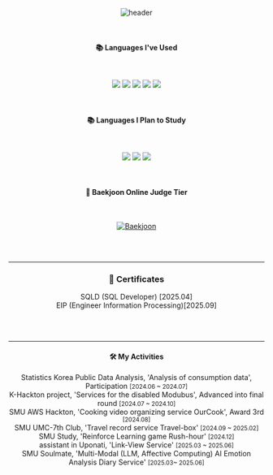 <div align="center"> 
  
![header](https://capsule-render.vercel.app/api?type=waving&height=150&section=header&text=danial01&fontColor=AAD1E7&fontSize=70&animation=fadeIn&fontAlignY=55)

<br/>

#### 📚 Languages ​​I've Used

<br/>

<p>
<img src="https://img.shields.io/badge/AWS-232F3E?style=for-the-badge&logo=amazonaws&logoColor=white">
<img src="https://img.shields.io/badge/docker-%230db7ed.svg?style=for-the-badge&logo=docker&logoColor=white"> 
<img src="https://img.shields.io/badge/Python-3776AB?style=for-the-badge&logo=Python&logoColor=white">  
<img src="https://img.shields.io/badge/NestJS-e0234e?style=for-the-badge&logo=nestjs&logoColor=white">
<img src="https://img.shields.io/badge/MySQL-00000F?style=for-the-badge&logo=mysql&logoColor=white">
</p>

<br/>

#### 📚 Languages I Plan to Study

<br/>

<p>
<img src="https://img.shields.io/badge/PostgreSQL-316192?style=for-the-badge&logo=postgresql&logoColor=white">
<img src="https://img.shields.io/badge/Spring-6DB33F?style=for-the-badge&logo=spring&logoColor=white">
<img src="https://img.shields.io/badge/Oracle-F80000?style=for-the-badge&logo=oracle&logoColor=white">
</p>

<br/>

#### 🏅 Baekjoon Online Judge Tier

<br/>

[![Baekjoon](http://mazassumnida.wtf/api/generate_badge?boj=superhoneybee)](https://solved.ac/superhoneybee)

<br/><br/>

---

### 📄 Certificates

<div style="text-align: center;">
  <ul style="list-style-type: none; padding: 0;">
    SQLD (SQL Developer)                  [2025.04] <br/>
    EIP  (Engineer Information Processing)[2025.09] <br/>
  </ul>
</div>

<br/><br/>

---

<h4>🛠 My Activities</h4>

<div style="text-align: center;">
  <ul style="list-style-type: none; padding: 0;">
    Statistics Korea Public Data Analysis, 'Analysis of consumption data', Participation <small>[2024.06 ~ 2024.07]</small><br/>
    K-Hackton project, 'Services for the disabled Modubus', Advanced into final round <small>[2024.07 ~ 2024.10]</small><br/>
    SMU AWS Hackton, 'Cooking video organizing service OurCook', Award 3rd <small>[2024.08]</small><br/>
    SMU UMC-7th Club, 'Travel record service Travel-box' <small>[2024.09 ~ 2025.02]</small><br/>
    SMU Study, 'Reinforce Learning game Rush-hour' <small>[2024.12]</small><br/>
    assistant in Uponati, 'Link-View Service' <small>[2025.03 ~ 2025.06]</small><br/>
    SMU Soulmate, 'Multi-Modal (LLM, Affective Computing) AI Emotion Analysis Diary Service' <small>[2025.03~ 2025.06]</small><br/>
  </ul>
</div>

<br/><br/>
</div>
